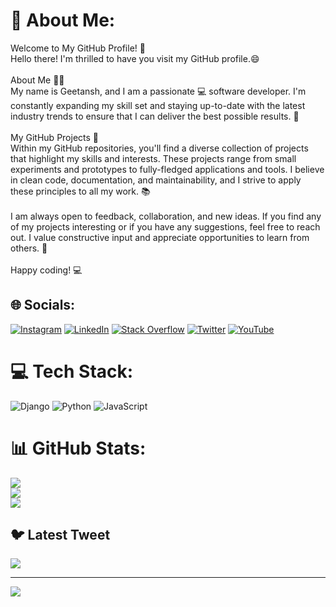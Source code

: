 # 💫 About Me:
Welcome to My GitHub Profile! 👋<br>Hello there! I'm thrilled to have you visit my GitHub profile.😄<br><br>About Me 🙋‍♂️<br>My name is Geetansh, and I am a passionate 💻 software developer. I'm constantly expanding my skill set and staying up-to-date with the latest industry trends to ensure that I can deliver the best possible results. 🚀<br><br>My GitHub Projects 🚧<br>Within my GitHub repositories, you'll find a diverse collection of projects that highlight my skills and interests. These projects range from small experiments and prototypes to fully-fledged applications and tools. I believe in clean code, documentation, and maintainability, and I strive to apply these principles to all my work. 📚<br><br>I am always open to feedback, collaboration, and new ideas. If you find any of my projects interesting or if you have any suggestions, feel free to reach out. I value constructive input and appreciate opportunities to learn from others. 🤝<br><br>Happy coding! 💻


## 🌐 Socials:
[![Instagram](https://img.shields.io/badge/Instagram-%23E4405F.svg?logo=Instagram&logoColor=white)](https://instagram.com/geetansh_pardhi) [![LinkedIn](https://img.shields.io/badge/LinkedIn-%230077B5.svg?logo=linkedin&logoColor=white)](https://linkedin.com/in/www.linkedin.com/in/geetansh-pardhi-875b15197) [![Stack Overflow](https://img.shields.io/badge/-Stackoverflow-FE7A16?logo=stack-overflow&logoColor=white)](https://stackoverflow.com/users/19487934) [![Twitter](https://img.shields.io/badge/Twitter-%231DA1F2.svg?logo=Twitter&logoColor=white)](https://twitter.com/geetanshpardhi) [![YouTube](https://img.shields.io/badge/YouTube-%23FF0000.svg?logo=YouTube&logoColor=white)](https://youtube.com/@UCtDkinOcDLy3cEuxq4iL5Ew) 

# 💻 Tech Stack:
![Django](https://img.shields.io/badge/django-%23092E20.svg?style=for-the-badge&logo=django&logoColor=white) ![Python](https://img.shields.io/badge/python-3670A0?style=for-the-badge&logo=python&logoColor=ffdd54) ![JavaScript](https://img.shields.io/badge/javascript-%23323330.svg?style=for-the-badge&logo=javascript&logoColor=%23F7DF1E)
# 📊 GitHub Stats:
![](https://github-readme-stats.vercel.app/api?username=geetanshpardhi1&theme=ayu-mirage&hide_border=false&include_all_commits=false&count_private=false)<br/>
![](https://github-readme-streak-stats.herokuapp.com/?user=geetanshpardhi1&theme=ayu-mirage&hide_border=false)<br/>
![](https://github-readme-stats.vercel.app/api/top-langs/?username=geetanshpardhi1&theme=ayu-mirage&hide_border=false&include_all_commits=false&count_private=false&layout=compact)

## 🐦 Latest Tweet
[![](https://gtce.itsvg.in/api?username=geetanshpardhi)](https://github.com/VishwaGauravIn/github-twitter-card-embed)

---
[![](https://visitcount.itsvg.in/api?id=geetanshpardhi1&icon=2&color=0)](https://visitcount.itsvg.in)

<!-- Proudly created with GPRM ( https://gprm.itsvg.in ) -->

